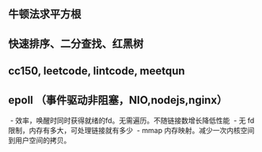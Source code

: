 ## 牛顿法求平方根

## 快速排序、二分查找、红黑树

## cc150, leetcode, lintcode, meetqun

## epoll （事件驱动非阻塞，NIO,nodejs,nginx）
  - 效率，唤醒时同时获得就绪的fd。无需遍历。不随链接数增长降低性能
  - 无 fd 限制，内存有多大，可处理链接就有多少
  - mmap 内存映射。减少一次内核空间到用户空间的拷贝。
